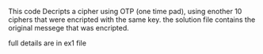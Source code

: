 This code Decripts a cipher using OTP (one time pad), using enother 10 ciphers that were encripted with the same key.
the solution file contains the original messege that was encripted.

full details are in ex1 file
